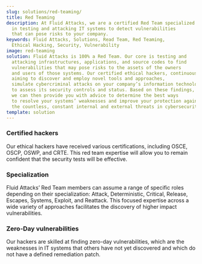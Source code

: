 ```yaml
---
slug: solutions/red-teaming/
title: Red Teaming
description: At Fluid Attacks, we are a certified Red Team specialized
  in testing and attacking IT systems to detect vulnerabilities
  that can pose risks to your company.
keywords: Fluid Attacks, Solutions, Read Team, Red Teaming,
  Ethical Hacking, Security, Vulnerability
image: red-teaming
solution: Fluid Attacks is 100% a Red Team. Our core is testing and
  attacking infrastructures, applications, and source codes to find
  vulnerabilities that may pose risks to the assets of the owners
  and users of those systems. Our certified ethical hackers, continuously
  aiming to discover and employ novel tools and approaches,
  simulate cybercriminal attacks on your company’s information technology
  to assess its security controls and status. Based on these findings,
  we can then provide you with advice to determine the best ways
  to resolve your systems’ weaknesses and improve your protection against
  the countless, constant internal and external threats in cybersecurity.
template: solution
---
```


<div class="sect2">

### Certified hackers

Our ethical hackers have received various certifications, including
OSCE, OSCP, OSWP, and CRTE. This red team expertise will allow you to
remain confident that the security tests will be effective.

</div>

<div class="sect2">

### Specialization

Fluid Attacks’ Red Team members can assume a range of specific roles
depending on their specialization: Attack, Deterministic, Critical,
Release, Escapes, Systems, Exploit, and Reattack. This focused expertise
across a wide variety of approaches facilitates the discovery of higher
impact vulnerabilities.

</div>

<div class="sect2">

### Zero-Day vulnerabilities

Our hackers are skilled at finding zero-day vulnerabilities, which are
the weaknesses in IT systems that others have not yet discovered and
which do not have a defined remediation patch.

</div>
